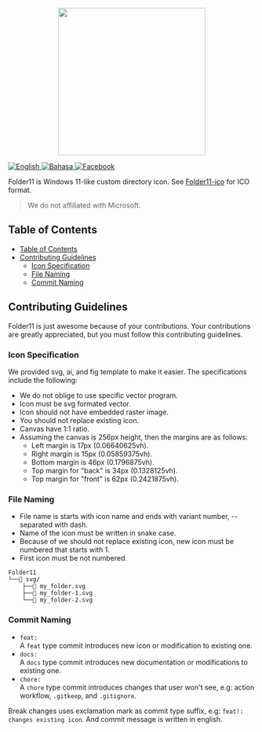 <p align="center">
  <img src="https://user-images.githubusercontent.com/46255322/144792780-db2a2947-2a69-4788-ba15-6ae0b6a49a7d.png"  style="width:300px;height:300px;"/>
</p>

[![English](https://img.shields.io/badge/-English-blue)
](/README.md)
[![Bahasa](https://img.shields.io/badge/-Bahasa%20Indonesia-blue)
](/README.id.md)
[![Facebook](https://img.shields.io/badge/Facebook%20Group-Sun%20Valley%20Indonesia-blue?logo=facebook)
](https://www.facebook.com/groups/sunvalleyindonesia/)

Folder11 is Windows 11-like custom directory icon. See [Folder11-ico](https://github.com/icon11-community/Folder11-ico) for ICO format.

> We do not affiliated with Microsoft.

## Table of Contents

- [Table of Contents](#table-of-contents)
- [Contributing Guidelines](#contributing-guidelines)
  - [Icon Specification](#icon-specification)
  - [File Naming](#file-naming)
  - [Commit Naming](#commit-naming)

## Contributing Guidelines

Folder11 is just awesome because of your contributions. Your contributions are greatly appreciated, but you must follow this contributing guidelines.

### Icon Specification

We provided svg, ai, and fig template to make it easier. The specifications include the following:

- We do not oblige to use specific vector program.
- Icon must be svg formated vector.
- Icon should not have embedded raster image.
- You should not replace existing icon.
- Canvas have 1:1 ratio.
- Assuming the canvas is 256px height, then the margins are as follows:
  - Left margin is 17px (0.06640625vh).
  - Right margin is 15px (0.05859375vh).
  - Bottom margin is 46px (0.1796875vh).
  - Top margin for "back" is 34px (0.1328125vh).
  - Top margin for "front" is 62px (0.2421875vh).

### File Naming

- File name is starts with icon name and ends with variant number, -- separated with dash.
- Name of the icon must be written in snake case.
- Because of we should not replace existing icon, new icon must be numbered that starts with 1.
- First icon must be not numbered.

```
Folder11
└──📁 svg/
    ├──📄 my_folder.svg
    ├──📄 my_folder-1.svg
    └──📄 my_folder-2.svg
```

### Commit Naming

- `feat:`  
  A `feat` type commit introduces new icon or modification to existing one.
- `docs:`  
  A `docs` type commit introduces new documentation or modifications to existing one.
- `chore:`  
  A `chore` type commit introduces changes that user won't see, e.g: action workflow, `.gitkeep`, and `.gitignore`.

Break changes uses exclamation mark as commit type suffix, e.g: `feat!: changes existing icon`. And commit message is written in english.
